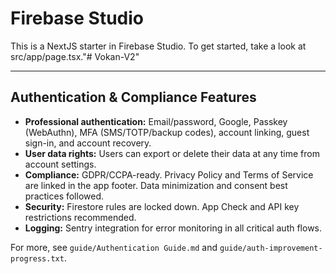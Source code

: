 # Firebase Studio

This is a NextJS starter in Firebase Studio.
To get started, take a look at src/app/page.tsx."# Vokan-V2"

---

## Authentication & Compliance Features

- **Professional authentication:** Email/password, Google, Passkey (WebAuthn), MFA (SMS/TOTP/backup codes), account linking, guest sign-in, and account recovery.
- **User data rights:** Users can export or delete their data at any time from account settings.
- **Compliance:** GDPR/CCPA-ready. Privacy Policy and Terms of Service are linked in the app footer. Data minimization and consent best practices followed.
- **Security:** Firestore rules are locked down. App Check and API key restrictions recommended.
- **Logging:** Sentry integration for error monitoring in all critical auth flows.

For more, see `guide/Authentication Guide.md` and `guide/auth-improvement-progress.txt`.
